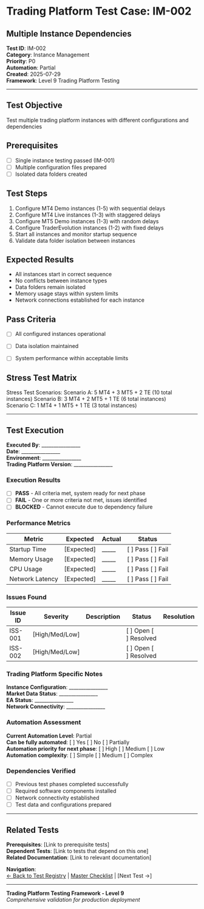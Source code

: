# Trading Platform Test Case: IM-002
## Multiple Instance Dependencies

**Test ID**: IM-002  
**Category**: Instance Management  
**Priority**: P0  
**Automation**: Partial  
**Created**: 2025-07-29  
**Framework**: Level 9 Trading Platform Testing

---

## Test Objective
Test multiple trading platform instances with different configurations and dependencies

## Prerequisites
- [ ] Single instance testing passed (IM-001)
- [ ] Multiple configuration files prepared
- [ ] Isolated data folders created

## Test Steps
1. Configure MT4 Demo instances (1-5) with sequential delays
2. Configure MT4 Live instances (1-3) with staggered delays
3. Configure MT5 Demo instances (1-3) with random delays
4. Configure TraderEvolution instances (1-2) with fixed delays
5. Start all instances and monitor startup sequence
6. Validate data folder isolation between instances

## Expected Results
- All instances start in correct sequence
- No conflicts between instance types
- Data folders remain isolated
- Memory usage stays within system limits
- Network connections established for each instance

## Pass Criteria
- [ ] All configured instances operational
- [ ] Data isolation maintained
- [ ] System performance within acceptable limits




## Stress Test Matrix
Stress Test Scenarios:
Scenario A: 5 MT4 + 3 MT5 + 2 TE (10 total instances)
Scenario B: 3 MT4 + 2 MT5 + 1 TE (6 total instances)  
Scenario C: 1 MT4 + 1 MT5 + 1 TE (3 total instances)




---

## Test Execution

**Executed By**: ________________  
**Date**: ________________  
**Environment**: ________________  
**Trading Platform Version**: ________________  

### Execution Results
- [ ] **PASS** - All criteria met, system ready for next phase
- [ ] **FAIL** - One or more criteria not met, issues identified
- [ ] **BLOCKED** - Cannot execute due to dependency failure

### Performance Metrics
| Metric | Expected | Actual | Status |
|--------|----------|--------|--------|
| Startup Time | [Expected] | _____ | [ ] Pass [ ] Fail |
| Memory Usage | [Expected] | _____ | [ ] Pass [ ] Fail |
| CPU Usage | [Expected] | _____ | [ ] Pass [ ] Fail |
| Network Latency | [Expected] | _____ | [ ] Pass [ ] Fail |

### Issues Found
| Issue ID | Severity | Description | Status | Resolution |
|----------|----------|-------------|--------|------------|
| ISS-001 | [High/Med/Low] | | [ ] Open [ ] Resolved | |
| ISS-002 | [High/Med/Low] | | [ ] Open [ ] Resolved | |

### Trading Platform Specific Notes
**Instance Configuration**: ________________  
**Market Data Status**: ________________  
**EA Status**: ________________  
**Network Connectivity**: ________________  

### Automation Assessment
**Current Automation Level**: Partial  
**Can be fully automated**: [ ] Yes [ ] No [ ] Partially  
**Automation priority for next phase**: [ ] High [ ] Medium [ ] Low  
**Automation complexity**: [ ] Simple [ ] Medium [ ] Complex

### Dependencies Verified
- [ ] Previous test phases completed successfully
- [ ] Required software components installed
- [ ] Network connectivity established
- [ ] Test data and configurations prepared

---

## Related Tests
**Prerequisites**: [Link to prerequisite tests]  
**Dependent Tests**: [Link to tests that depend on this one]  
**Related Documentation**: [Link to relevant documentation]

**Navigation**:  
[← Back to Test Registry](../01-Test-ID-Registry-Framework.md) | [Master Checklist](../Checklists/Master-Checklist.md) | [Next Test →]

---

**Trading Platform Testing Framework - Level 9**  
*Comprehensive validation for production deployment*
